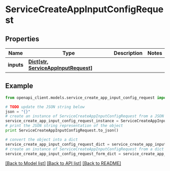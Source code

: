# ServiceCreateAppInputConfigRequest


## Properties

Name | Type | Description | Notes
------------ | ------------- | ------------- | -------------
**inputs** | [**Dict[str, ServiceAppInputRequest]**](ServiceAppInputRequest.md) |  | 

## Example

```python
from openapi_client.models.service_create_app_input_config_request import ServiceCreateAppInputConfigRequest

# TODO update the JSON string below
json = "{}"
# create an instance of ServiceCreateAppInputConfigRequest from a JSON string
service_create_app_input_config_request_instance = ServiceCreateAppInputConfigRequest.from_json(json)
# print the JSON string representation of the object
print ServiceCreateAppInputConfigRequest.to_json()

# convert the object into a dict
service_create_app_input_config_request_dict = service_create_app_input_config_request_instance.to_dict()
# create an instance of ServiceCreateAppInputConfigRequest from a dict
service_create_app_input_config_request_form_dict = service_create_app_input_config_request.from_dict(service_create_app_input_config_request_dict)
```
[[Back to Model list]](../README.md#documentation-for-models) [[Back to API list]](../README.md#documentation-for-api-endpoints) [[Back to README]](../README.md)


